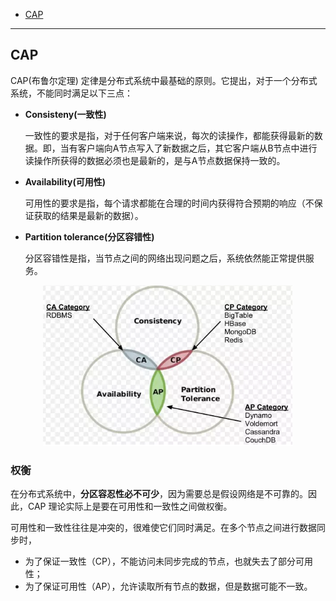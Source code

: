 * [CAP](#CAP)

----------------

## CAP
CAP(布鲁尔定理) 定律是分布式系统中最基础的原则。它提出，对于一个分布式系统，不能同时满足以下三点：
- **Consisteny(一致性)**

  一致性的要求是指，对于任何客户端来说，每次的读操作，都能获得最新的数据。即，当有客户端向A节点写入了新数据之后，其它客户端从B节点中进行读操作所获得的数据必须也是最新的，是与A节点数据保持一致的。

- **Availability(可用性)**

  可用性的要求是指，每个请求都能在合理的时间内获得符合预期的响应（不保证获取的结果是最新的数据）。

- **Partition tolerance(分区容错性)**

  分区容错性是指，当节点之间的网络出现问题之后，系统依然能正常提供服务。

<div align="center"><img src="../pics//1552809821(1).png" width="400px"></div>

### 权衡

在分布式系统中，**分区容忍性必不可少**，因为需要总是假设网络是不可靠的。因此，CAP 理论实际上是要在可用性和一致性之间做权衡。

可用性和一致性往往是冲突的，很难使它们同时满足。在多个节点之间进行数据同步时，

- 为了保证一致性（CP），不能访问未同步完成的节点，也就失去了部分可用性；
- 为了保证可用性（AP），允许读取所有节点的数据，但是数据可能不一致。
